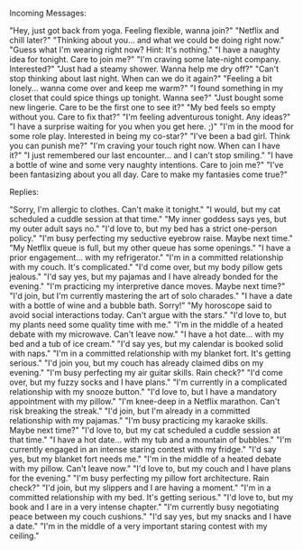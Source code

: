 Incoming Messages:

"Hey, just got back from yoga. Feeling flexible, wanna join?"
"Netflix and chill later?"
"Thinking about you... and what we could be doing right now."
"Guess what I'm wearing right now? Hint: It's nothing."
"I have a naughty idea for tonight. Care to join me?"
"I'm craving some late-night company. Interested?"
"Just had a steamy shower. Wanna help me dry off?"
"Can't stop thinking about last night. When can we do it again?"
"Feeling a bit lonely... wanna come over and keep me warm?"
"I found something in my closet that could spice things up tonight. Wanna see?"
"Just bought some new lingerie. Care to be the first one to see it?"
"My bed feels so empty without you. Care to fix that?"
"I'm feeling adventurous tonight. Any ideas?"
"I have a surprise waiting for you when you get here. ;)"
"I'm in the mood for some role play. Interested in being my co-star?"
"I've been a bad girl. Think you can punish me?"
"I'm craving your touch right now. When can I have it?"
"I just remembered our last encounter... and I can't stop smiling."
"I have a bottle of wine and some very naughty intentions. Care to join me?"
"I've been fantasizing about you all day. Care to make my fantasies come true?"

Replies:

"Sorry, I'm allergic to clothes. Can't make it tonight."
"I would, but my cat scheduled a cuddle session at that time."
"My inner goddess says yes, but my outer adult says no."
"I'd love to, but my bed has a strict one-person policy."
"I'm busy perfecting my seductive eyebrow raise. Maybe next time."
"My Netflix queue is full, but my other queue has some openings."
"I have a prior engagement... with my refrigerator."
"I'm in a committed relationship with my couch. It's complicated."
"I'd come over, but my body pillow gets jealous."
"I'd say yes, but my pajamas and I have already bonded for the evening."
"I'm practicing my interpretive dance moves. Maybe next time?"
"I'd join, but I'm currently mastering the art of solo charades."
"I have a date with a bottle of wine and a bubble bath. Sorry!"
"My horoscope said to avoid social interactions today. Can't argue with the stars."
"I'd love to, but my plants need some quality time with me."
"I'm in the middle of a heated debate with my microwave. Can't leave now."
"I have a hot date... with my bed and a tub of ice cream."
"I'd say yes, but my calendar is booked solid with naps."
"I'm in a committed relationship with my blanket fort. It's getting serious."
"I'd join you, but my couch has already claimed dibs on my evening."
"I'm busy perfecting my air guitar skills. Rain check?"
"I'd come over, but my fuzzy socks and I have plans."
"I'm currently in a complicated relationship with my snooze button."
"I'd love to, but I have a mandatory appointment with my pillow."
"I'm knee-deep in a Netflix marathon. Can't risk breaking the streak."
"I'd join, but I'm already in a committed relationship with my pajamas."
"I'm busy practicing my karaoke skills. Maybe next time?"
"I'd love to, but my cat scheduled a cuddle session at that time."
"I have a hot date... with my tub and a mountain of bubbles."
"I'm currently engaged in an intense staring contest with my fridge."
"I'd say yes, but my blanket fort needs me."
"I'm in the middle of a heated debate with my pillow. Can't leave now."
"I'd love to, but my couch and I have plans for the evening."
"I'm busy perfecting my pillow fort architecture. Rain check?"
"I'd join, but my slippers and I are having a moment."
"I'm in a committed relationship with my bed. It's getting serious."
"I'd love to, but my book and I are in a very intense chapter."
"I'm currently busy negotiating peace between my couch cushions."
"I'd say yes, but my snacks and I have a date."
"I'm in the middle of a very important staring contest with my ceiling."
